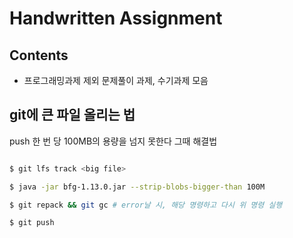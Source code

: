 # Handwritten Assignment

## Contents

- 프로그래밍과제 제외 문제풀이 과제, 수기과제 모음

## git에 큰 파일 올리는 법

push 한 번 당 100MB의 용량을 넘지 못한다 그때 해결법

```bash

$ git lfs track <big file>

$ java -jar bfg-1.13.0.jar --strip-blobs-bigger-than 100M

$ git repack && git gc # error날 시, 해당 명령하고 다시 위 명령 실행

$ git push

```
